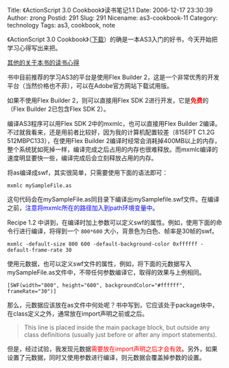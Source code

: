 Title: 《ActionScript 3.0 Cookbook》读书笔记1.1
Date: 2006-12-17 23:30:39
Author: zrong
Postid: 291
Slug: 291
Nicename: as3-cookbook-11
Category: technology
Tags: as3, cookbook, note

《ActionScript 3.0 Cookbook》（[下载](http://zengrong.net/post/290.htm)）的确是一本AS3入门的好书，今天开始把学习心得写出来把。

[其他的关于本书的读书心得](http://www.google.com/search?hl=zh-CN&q=ActionScript+3+cookbook+%E8%AF%BB%E4%B9%A6%E7%AC%94%E8%AE%B0&btnG=%E6%90%9C%E7%B4%A2&lr=)

书中目前推荐的学习AS3的平台是使用Flex Builder 2，这是一个非常优秀的开发平台（当然价格也不菲），可以在Adobe官方网站下载试用版。

如果不使用Flex Builder 2，则可以直接用Flex SDK 2进行开发，它是<span style="color:red;font-weight:bold;">免费</span>的（Flex Builder 2已包含Flex SDK 2）。

编译AS3程序可以用Flex SDK 2中的mxmlc，也可以直接用Flex Builder 2编译。不过就我看来，还是用前者比较好，因为我的计算机配置较差（815EPT C1.2G 512MBPC133），在使用Flex Builder 2编译时经常会消耗掉400MB以上的内存，整个系统犹如死掉一样，编译完成之后占用的内存也很难释放。而mxmlc编译的速度明显要快一些，编译完成后会立刻释放占用的内存。

将as编译成swf，其实很简单，只需要使用下面的语法即可：

<!--more-->

```
mxmlc mySampleFile.as
```

这句代码会在mySampleFile.as同目录下编译出mySamplefile.swf文件。在编译之前，<span style="color:blue">注意将mxmlc所在的路径加入到path环境变量中</span>。

Recipe 1.2 中讲到，在编译时加上参数可以定义swf的属性。例如，使用下面的命令行进行编译，将得到一个 `800*600` 大小，背景色为白色、帧率是30帧的swf。

```
mxmlc -default-size 800 600 -default-background-color 0xffffff -default-frame-rate 30
```

使用元数据，也可以定义swf文件的属性，例如，将下面的元数据写入mySampleFile.as文件中，不带任何参数编译它，取得的效果与上例相同。

```
[SWF(width="800", height="600", backgroundColor="#ffffff", frameRate="30")]
```

那么，元数据应该放在as文件中何处呢？书中写到，它应该处于package块中，在class定义之外，通常放在import声明之前或之后。

> This line is placed inside the main package block, but outside any
> class definitions (usually just before or after any import
> statements).

但是，经过试验，我发现元数据<span style="color:red">需要放在import声明之后才会有效</span>。另外，如果设置了元数据，同时又使用参数进行编译，则元数据会覆盖掉参数的设置。

